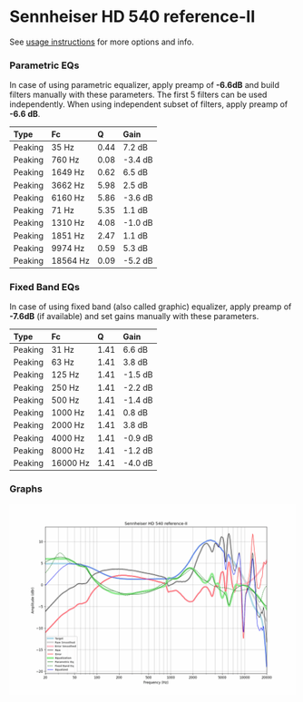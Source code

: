# Sennheiser HD 540 reference-II
See [usage instructions](https://github.com/jaakkopasanen/AutoEq#usage) for more options and info.

### Parametric EQs
In case of using parametric equalizer, apply preamp of **-6.6dB** and build filters manually
with these parameters. The first 5 filters can be used independently.
When using independent subset of filters, apply preamp of **-6.6 dB**.

| Type    | Fc       |    Q | Gain    |
|:--------|:---------|:-----|:--------|
| Peaking | 35 Hz    | 0.44 | 7.2 dB  |
| Peaking | 760 Hz   | 0.08 | -3.4 dB |
| Peaking | 1649 Hz  | 0.62 | 6.5 dB  |
| Peaking | 3662 Hz  | 5.98 | 2.5 dB  |
| Peaking | 6160 Hz  | 5.86 | -3.6 dB |
| Peaking | 71 Hz    | 5.35 | 1.1 dB  |
| Peaking | 1310 Hz  | 4.08 | -1.0 dB |
| Peaking | 1851 Hz  | 2.47 | 1.1 dB  |
| Peaking | 9974 Hz  | 0.59 | 5.3 dB  |
| Peaking | 18564 Hz | 0.09 | -5.2 dB |

### Fixed Band EQs
In case of using fixed band (also called graphic) equalizer, apply preamp of **-7.6dB**
(if available) and set gains manually with these parameters.

| Type    | Fc       |    Q | Gain    |
|:--------|:---------|:-----|:--------|
| Peaking | 31 Hz    | 1.41 | 6.6 dB  |
| Peaking | 63 Hz    | 1.41 | 3.8 dB  |
| Peaking | 125 Hz   | 1.41 | -1.5 dB |
| Peaking | 250 Hz   | 1.41 | -2.2 dB |
| Peaking | 500 Hz   | 1.41 | -1.4 dB |
| Peaking | 1000 Hz  | 1.41 | 0.8 dB  |
| Peaking | 2000 Hz  | 1.41 | 3.8 dB  |
| Peaking | 4000 Hz  | 1.41 | -0.9 dB |
| Peaking | 8000 Hz  | 1.41 | -1.2 dB |
| Peaking | 16000 Hz | 1.41 | -4.0 dB |

### Graphs
![](./Sennheiser%20HD%20540%20reference-II.png)